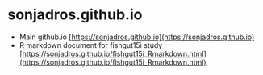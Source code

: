 # sonjadros.github.io
- Main github.io [https://sonjadros.github.io](https://sonjadros.github.io)
- R markdown document for fishgut15i study [https://sonjadros.github.io/fishgut15i_Rmarkdown.html](https://sonjadros.github.io/fishgut15i_Rmarkdown.html)
